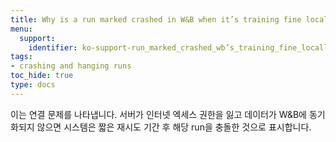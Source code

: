 ```yaml
---
title: Why is a run marked crashed in W&B when it’s training fine locally?
menu:
  support:
    identifier: ko-support-run_marked_crashed_wb’s_training_fine_locally
tags:
- crashing and hanging runs
toc_hide: true
type: docs
---
```


이는 연결 문제를 나타냅니다. 서버가 인터넷 엑세스 권한을 잃고 데이터가 W&B에 동기화되지 않으면 시스템은 짧은 재시도 기간 후 해당 run을 충돌한 것으로 표시합니다.
